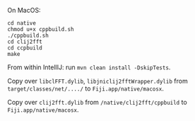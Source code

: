 On MacOS:
```
cd native
chmod u+x cppbuild.sh
./cppbuild.sh
cd clij2fft
cd ccpbuild
make
```

From within IntellIJ: run `mvn clean install -DskipTests`. 

Copy over `libclFFT.dylib`, `libjniclij2fftWrapper.dylib` from `target/classes/net/..../` to `Fiji.app/native/macosx`.

Copy over `clij2fft.dylib` from `/native/clij2fft/cppbuild` to `Fiji.app/native/macosx`.